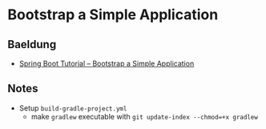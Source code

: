# Bootstrap a Simple Application

## Baeldung

* [Spring Boot Tutorial – Bootstrap a Simple Application](https://www.baeldung.com/spring-boot-start)

## Notes

* Setup `build-gradle-project.yml`
    * make `gradlew` executable with `git update-index --chmod=+x gradlew`
